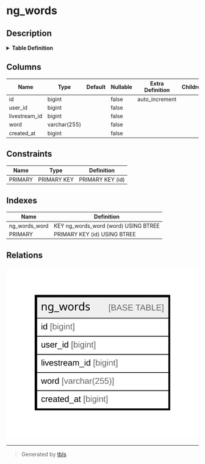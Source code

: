 # ng_words

## Description

<details>
<summary><strong>Table Definition</strong></summary>

```sql
CREATE TABLE `ng_words` (
  `id` bigint NOT NULL AUTO_INCREMENT,
  `user_id` bigint NOT NULL,
  `livestream_id` bigint NOT NULL,
  `word` varchar(255) CHARACTER SET utf8mb4 COLLATE utf8mb4_bin NOT NULL,
  `created_at` bigint NOT NULL,
  PRIMARY KEY (`id`),
  KEY `ng_words_word` (`word`)
) ENGINE=InnoDB AUTO_INCREMENT=[Redacted by tbls] DEFAULT CHARSET=utf8mb4 COLLATE=utf8mb4_bin
```

</details>

## Columns

| Name | Type | Default | Nullable | Extra Definition | Children | Parents | Comment |
| ---- | ---- | ------- | -------- | ---------------- | -------- | ------- | ------- |
| id | bigint |  | false | auto_increment |  |  |  |
| user_id | bigint |  | false |  |  |  |  |
| livestream_id | bigint |  | false |  |  |  |  |
| word | varchar(255) |  | false |  |  |  |  |
| created_at | bigint |  | false |  |  |  |  |

## Constraints

| Name | Type | Definition |
| ---- | ---- | ---------- |
| PRIMARY | PRIMARY KEY | PRIMARY KEY (id) |

## Indexes

| Name | Definition |
| ---- | ---------- |
| ng_words_word | KEY ng_words_word (word) USING BTREE |
| PRIMARY | PRIMARY KEY (id) USING BTREE |

## Relations

![er](ng_words.svg)

---

> Generated by [tbls](https://github.com/k1LoW/tbls)
